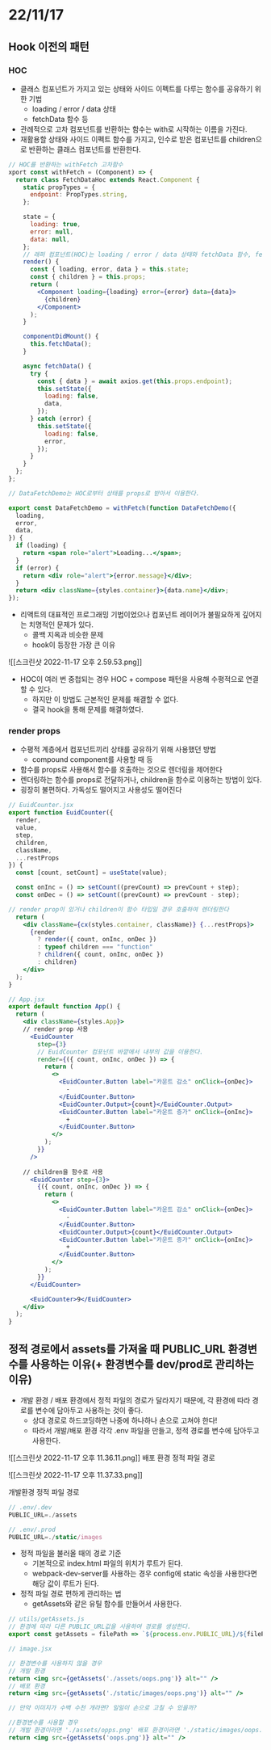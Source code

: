 # 22/11/17

## Hook 이전의 패턴

### HOC

- 클래스 컴포넌트가 가지고 있는 상태와 사이드 이펙트를 다루는 함수를 공유하기 위한 기법
	- loading / error / data 상태 
	- fetchData 함수 등
- 관례적으로 고차 컴포넌트를 반환하는 함수는 with로 시작하는 이름을 가진다.
- 재활용할 상태와 사이드 이펙트 함수를 가지고, 인수로 받은 컴포넌트를 children으로 반환하는 클래스 컴포넌트를 반환한다.

```jsx
// HOC를 반환하는 withFetch 고차함수
xport const withFetch = (Component) => {
  return class FetchDataHoc extends React.Component {
    static propTypes = {
      endpoint: PropTypes.string,
    };

    state = {
      loading: true,
      error: null,
      data: null,
    };
	// 래퍼 컴포넌트(HOC)는 loading / error / data 상태와 fetchData 함수, fetchData를 사용하기 위한 라이프 사이클 메서드를 가지고 side effect를 처리한다. 
    render() {
      const { loading, error, data } = this.state;
      const { children } = this.props;
      return (
        <Component loading={loading} error={error} data={data}>
          {children}
        </Component>
      );
    }

    componentDidMount() {
      this.fetchData();
    }

    async fetchData() {
      try {
        const { data } = await axios.get(this.props.endpoint);
        this.setState({
          loading: false,
          data,
        });
      } catch (error) {
        this.setState({
          loading: false,
          error,
        });
      }
    }
  };
};

// DataFetchDemo는 HOC로부터 상태를 props로 받아서 이용한다.

export const DataFetchDemo = withFetch(function DataFetchDemo({
  loading,
  error,
  data,
}) {
  if (loading) {
    return <span role="alert">Loading...</span>;
  }
  if (error) {
    return <div role="alert">{error.message}</div>;
  }
  return <div className={styles.container}>{data.name}</div>;
});

```

- 리액트의 대표적인 프로그래밍 기법이었으나 컴포넌트 레이어가 불필요하게 깊어지는 치명적인 문제가 있다.
	- 콜백 지옥과 비슷한 문제
	- hook이 등장한 가장 큰 이유

![[스크린샷 2022-11-17 오후 2.59.53.png]]

- HOC이 여러 번 중첩되는 경우 HOC + compose 패턴을 사용해 수평적으로 연결할 수 있다.
	- 하지만 이 방법도 근본적인 문제를 해결할 수 없다.
	- 결국 hook을 통해 문제를 해결하였다.

### render props

- 수평적 계층에서 컴포넌트끼리 상태를 공유하기 위해 사용했던 방법
	- compound component를 사용할 때 등
- 함수를 props로 사용해서 함수를 호출하는 것으로 렌더링을 제어한다
- 렌더링하는 함수를 props로 전달하거나, children을 함수로 이용하는 방법이 있다.
- 굉장히 불편하다. 가독성도 떨어지고 사용성도 떨어진다

```jsx
// EuidCounter.jsx
export function EuidCounter({
  render,
  value,
  step,
  children,
  className,
  ...restProps
}) {
  const [count, setCount] = useState(value);

  const onInc = () => setCount((prevCount) => prevCount + step);
  const onDec = () => setCount((prevCount) => prevCount - step);

// render prop이 있거나 children이 함수 타입일 경우 호출하여 렌더링한다
  return (
    <div className={cx(styles.container, className)} {...restProps}>
      {render
        ? render({ count, onInc, onDec })
        : typeof children === "function"
        ? children({ count, onInc, onDec })
        : children}
    </div>
  );
}

// App.jsx
export default function App() {
  return (
    <div className={styles.App}>
    // render prop 사용
      <EuidCounter
        step={3}
        // EuidCounter 컴포넌트 바깥에서 내부의 값을 이용한다.
        render={({ count, onInc, onDec }) => {
          return (
            <>
              <EuidCounter.Button label="카운트 감소" onClick={onDec}>
                -
              </EuidCounter.Button>
              <EuidCounter.Output>{count}</EuidCounter.Output>
              <EuidCounter.Button label="카운트 증가" onClick={onInc}>
                +
              </EuidCounter.Button>
            </>
          );
        }}
      />
      
	// children을 함수로 사용
      <EuidCounter step={3}>
        {({ count, onInc, onDec }) => {
          return (
            <>
              <EuidCounter.Button label="카운트 감소" onClick={onDec}>
                -
              </EuidCounter.Button>
              <EuidCounter.Output>{count}</EuidCounter.Output>
              <EuidCounter.Button label="카운트 증가" onClick={onInc}>
                +
              </EuidCounter.Button>
            </>
          );
        }}
      </EuidCounter>

      <EuidCounter>9</EuidCounter>
    </div>
  );
}
```


## 정적 경로에서 assets를 가져올 때 PUBLIC_URL 환경변수를 사용하는 이유(+ 환경변수를 dev/prod로  관리하는 이유)

- 개발 환경 / 배포 환경에서 정적 파일의 경로가 달라지기 때문에, 각 환경에 따라 경로를 변수에 담아두고 사용하는 것이 좋다.
	- 상대 경로로 하드코딩하면 나중에 하나하나 손으로 고쳐야 한다!
	- 따라서 개발/배포 환경 각각 .env 파일을 만들고, 정적 경로를 변수에 담아두고 사용한다.

![[스크린샷 2022-11-17 오후 11.36.11.png]]
배포 환경 정적 파일 경로

![[스크린샷 2022-11-17 오후 11.37.33.png]]

개발환경 정적 파일 경로

```jsx
// .env/.dev
PUBLIC_URL=./assets

// .env/.prod
PUBLIC_URL=./static/images
```

- 정적 파일을 불러올 때의 경로 기준
	- 기본적으로 index.html 파일의 위치가 루트가 된다.
	- webpack-dev-server를 사용하는 경우 config에 static 속성을 사용한다면 해당 값이 루트가 된다.
- 정적 파일 경로 편하게 관리하는 법
	- getAssets와 같은 유틸 함수를 만들어서 사용한다.

```jsx
// utils/getAssets.js
// 환경에 따라 다른 PUBLIC_URL값을 사용하여 경로를 생성한다.
export const getAssets = filePath => `${process.env.PUBLIC_URL}/${filePath}`;

// image.jsx

// 환경변수를 사용하지 않을 경우
// 개발 환경
return <img src={getAssets('./assets/oops.png')} alt="" />
// 배포 환경
return <img src={getAssets('./static/images/oops.png')} alt="" />

// 만약 이미지가 수백 수천 개라면? 일일이 손으로 고칠 수 있을까?

//환경변수를 사용할 경우
// 개발 환경이라면 './assets/opps.png' 배포 환경이라면 './static/images/oops.png'를 경로로 사용한다.
return <img src={getAssets('oops.png')} alt="" />
```

